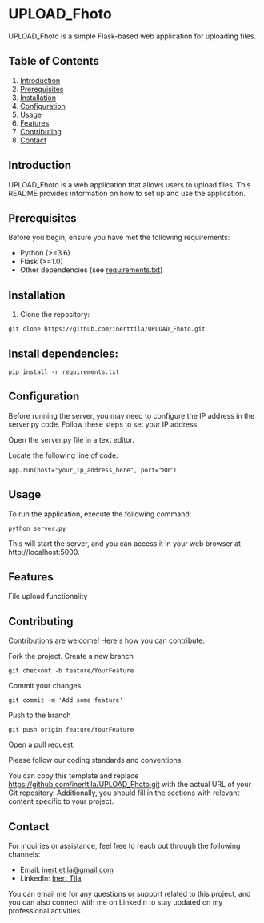 # UPLOAD_Fhoto

UPLOAD_Fhoto is a simple Flask-based web application for uploading files.

## Table of Contents

1. [Introduction](#introduction)
2. [Prerequisites](#prerequisites)
3. [Installation](#installation)
4. [Configuration](#configuration)
5. [Usage](#usage)
6. [Features](#features)
7. [Contributing](#contributing)
8. [Contact](#Contact)

## Introduction

UPLOAD_Fhoto is a web application that allows users to upload files. This README provides information on how to set up and use the application.

## Prerequisites

Before you begin, ensure you have met the following requirements:

- Python (>=3.6)
- Flask (>=1.0)
- Other dependencies (see [requirements.txt](requirements.txt))

## Installation

1. Clone the repository:

```shell
git clone https://github.com/inerttila/UPLOAD_Fhoto.git
```

## Install dependencies:

```shell
pip install -r requirements.txt

```
## Configuration
Before running the server, you may need to configure the IP address in the server.py code. Follow these steps to set your IP address:

Open the server.py file in a text editor.

Locate the following line of code:
```shell
app.run(host="your_ip_address_here", port="80")
```
## Usage
To run the application, execute the following command:

```shell
python server.py

```

This will start the server, and you can access it in your web browser at
http://localhost:5000.

## Features
File upload functionality

## Contributing
Contributions are welcome! Here's how you can contribute:

Fork the project.
Create a new branch 
```shell
git checkout -b feature/YourFeature
```
Commit your changes
```shell
git commit -m 'Add some feature'
```
Push to the branch
```shell
git push origin feature/YourFeature
```
Open a pull request.

Please follow our coding standards and conventions.

You can copy this template and replace https://github.com/inerttila/UPLOAD_Fhoto.git with the actual URL of your Git repository. Additionally, you should fill in the sections with relevant content specific to your project.

## Contact

For inquiries or assistance, feel free to reach out through the following channels:

- Email: [inert.etila@gmail.com](mailto:inert.etila@gmail.com)
- LinkedIn: [Inert Tila](https://al.linkedin.com/in/inerttila)

You can email me for any questions or support related to this project, and you can also connect with me on LinkedIn to stay updated on my professional activities.
